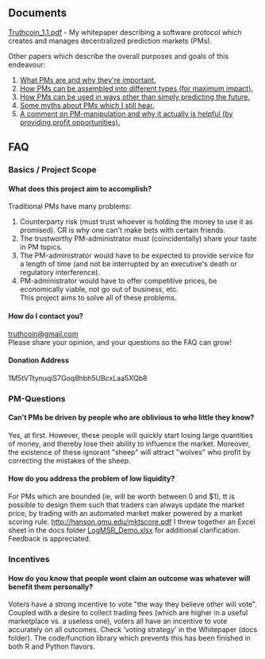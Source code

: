 Documents
------------------------------------------

[Truthcoin_1.1.pdf](https://github.com/psztorc/Truthcoin/raw/master/docs/Truthcoin_1.1.pdf) - My whitepaper describing a software protocol which creates and manages decentralized prediction markets (PMs).  

Other papers which describe the overall purposes and goals of this endeavour:  

1. [What PMs are and why they're important.](https://github.com/psztorc/Truthcoin/raw/master/docs/1_Purpose.pdf)  
2. [How PMs can be assembled into different types (for maximum impact).](https://github.com/psztorc/Truthcoin/raw/master/docs/2_PM_Types.pdf)  
3. [How PMs can be used in ways other than simply predicting the future.](https://github.com/psztorc/Truthcoin/raw/master/docs/3_PM_Applications.pdf)  
4. [Some myths about PMs which I still hear.](https://github.com/psztorc/Truthcoin/raw/master/docs/4_PM_Myths.pdf)  
5. [A comment on PM-manipulation and why it actually is helpful (by providing profit opportunities).](https://github.com/psztorc/Truthcoin/raw/master/docs/5_PM_Manipulation.pdf)


FAQ
------------------------------------------

### Basics / Project Scope

#### What does this project aim to accomplish?
Traditional PMs have many problems:  
1. Counterparty risk (must trust whoever is holding the money to use it as promised). CR is why one can't make bets with certain friends.  
2. The trustworthy PM-administrator must (coincidentally) share your taste in PM topics.  
3. The PM-administrator would have to be expected to provide service for a length of time (and not be interrupted by an executive's death or regulatory interference).  
4. PM-administrator would have to offer competitive prices, be economically viable, not go out of business, etc.  
This project aims to solve all of these problems.  

#### How do I contact you?
truthcoin@gmail.com  
Please share your opinion, and your questions so the FAQ can grow!

#### Donation Address
1M5tVTtynuqiS7Goq8hbh5UBcxLaa5XQb8

### PM-Questions

#### Can't PMs be driven by people who are oblivious to who little they know?
Yes, at first. However, these people will quickly start losing large quantities of money, and thereby lose their ability to influence the market. Moreover, the existence of these ignorant "sheep" will attract "wolves" who profit by correcting the mistakes of the sheep.

#### How do you address the problem of low liquidity?
For PMs which are bounded (ie, will be worth between 0 and $1), tt is possible to design them such that traders can always update the market price, by trading with an automated market maker powered by a market scoring rule. http://hanson.gmu.edu/mktscore.pdf
I threw together an Excel sheet in the docs folder [LogMSR_Demo.xlsx](https://github.com/psztorc/Truthcoin/raw/master/docs/LogMSR_Demo.xlsx) for additional clarification. Feedback is appreciated.




### Incentives
#### How do you know that people wont claim an outcome was whatever will benefit them personally?
Voters have a strong incentive to vote "the way they believe other will vote". Coupled with a desire to collect trading fees (which are higher in a useful marketplace vs. a useless one), voters all have an incentive to vote accurately on all outcomes.
Check 'voting strategy' in the Whitepaper (docs folder). The code/function library which prevents this has been finished in both R and Python flavors.




